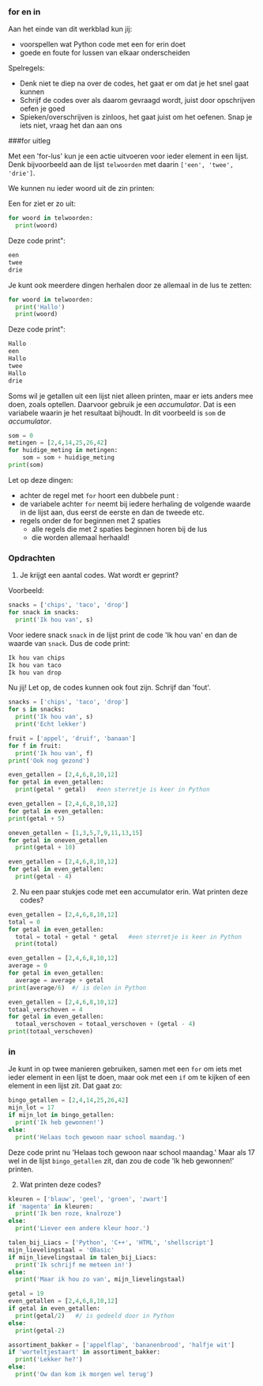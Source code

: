 ### for en in

Aan het einde van dit werkblad kun jij:

- voorspellen wat Python code met een for erin doet
- goede en foute for lussen van elkaar onderscheiden

Spelregels:

- Denk niet te diep na over de codes, het gaat er om dat je het snel gaat kunnen
- Schrijf de codes over als daarom gevraagd wordt, juist door opschrijven oefen je goed
- Spieken/overschrijven is zinloos, het gaat juist om het oefenen. Snap je iets niet, vraag het dan aan ons

###for uitleg

Met een 'for-lus' kun je een actie uitvoeren voor ieder element in een lijst. Denk bijvoorbeeld aan de lijst `telwoorden` met daarin `['een', 'twee', 'drie']`.

We kunnen nu ieder woord uit de zin printen:

Een for ziet er zo uit:

```python
for woord in telwoorden:
  print(woord)
```
Deze code print":
```python
een
twee
drie
```

Je kunt ook meerdere dingen herhalen door ze allemaal in de lus te zetten:


```python
for woord in telwoorden:
  print('Hallo')
  print(woord)
```
Deze code print":
```python
Hallo
een
Hallo
twee
Hallo
drie
```

Soms wil je getallen uit een lijst niet alleen printen, maar er iets anders mee doen, zoals optellen. Daarvoor gebruik je een *accumulator*. Dat is een variabele waarin je  het resultaat bijhoudt. In dit voorbeeld is `som` de *accumulator*. 

```python
som = 0
metingen = [2,4,14,25,26,42]
for huidige_meting in metingen:
    som = som + huidige_meting
print(som)
```



Let op deze dingen:

- achter de regel met `for` hoort een dubbele punt :
- de variabele achter `for` neemt bij iedere herhaling de volgende waarde in de lijst aan, dus eerst de eerste en dan de tweede etc.
- regels onder de for beginnen met 2 spaties
  - alle regels die met 2 spaties beginnen horen bij de lus
  - die worden allemaal herhaald!

### Opdrachten

1) Je krijgt een aantal codes. Wat wordt er geprint? 

Voorbeeld:

```python
snacks = ['chips', 'taco', 'drop']
for snack in snacks:
  print('Ik hou van', s)
```

Voor iedere snack `snack` in de lijst print de code 'Ik hou van' en dan de waarde van `snack`. Dus de code print: 

```python
Ik hou van chips
Ik hou van taco
Ik hou van drop
```

Nu jij! Let op, de codes kunnen ook fout zijn. Schrijf dan 'fout'.

```python
snacks = ['chips', 'taco', 'drop']
for s in snacks:
  print('Ik hou van', s)
  print('Echt lekker')
```

```python
fruit = ['appel', 'druif', 'banaan']
for f in fruit:
  print('Ik hou van', f)
print('Ook nog gezond')
```
```python
even_getallen = [2,4,6,8,10,12]
for getal in even_getallen:
  print(getal * getal)   #een sterretje is keer in Python
```
```python
even_getallen = [2,4,6,8,10,12]
for getal in even_getallen:
print(getal + 5)
```
```python
oneven_getallen = [1,3,5,7,9,11,13,15]
for getal in oneven_getallen
  print(getal + 10)
```
```python
even_getallen = [2,4,6,8,10,12]
for getal in even_getallen:
  print(getal - 4)
```

2) Nu een paar stukjes code met een accumulator erin. Wat printen deze codes?
```python
even_getallen = [2,4,6,8,10,12]
total = 0
for getal in even_getallen:
  total = total + getal * getal   #een sterretje is keer in Python
  print(total)
```
```python
even_getallen = [2,4,6,8,10,12]
average = 0
for getal in even_getallen:
  average = average + getal
print(average/6)  #/ is delen in Python
```
```python
even_getallen = [2,4,6,8,10,12]
totaal_verschoven = 4
for getal in even_getallen:
  totaal_verschoven = totaal_verschoven + (getal - 4)
print(totaal_verschoven)
```


### in

Je kunt in op twee manieren gebruiken, samen met een `for` om iets met ieder element in een lijst te doen, maar ook met een `if` om te kijken of een element in een lijst zit. Dat gaat zo:

```python
bingo_getallen = [2,4,14,25,26,42]
mijn_lot = 17
if mijn_lot in bingo_getallen:
  print('Ik heb gewonnen!')
else:
  print('Helaas toch gewoon naar school maandag.')
```

Deze code print nu 'Helaas toch gewoon naar school maandag.' Maar als 17 wel in de lijst `bingo_getallen` zit, dan zou de code 'Ik heb gewonnen!' printen.

2) Wat printen deze codes?

```python
kleuren = ['blauw', 'geel', 'groen', 'zwart']
if 'magenta' in kleuren:
  print('Ik ben roze, knalroze')
else:
  print('Liever een andere kleur hoor.')
```
```python
talen_bij_Liacs = ['Python', 'C++', 'HTML', 'shellscript']
mijn_lievelingstaal = 'QBasic'
if mijn_lievelingstaal in talen_bij_Liacs:
  print('Ik schrijf me meteen in!')
else:
  print('Maar ik hou zo van', mijn_lievelingstaal)
```
```python
getal = 19
even_getallen = [2,4,6,8,10,12]
if getal in even_getallen:
  print(getal/2)   #/ is gedeeld door in Python
else:
  print(getal-2)
```

```python
assortiment_bakker = ['appelflap', 'bananenbrood', 'halfje wit']
if 'worteltjestaart' in assortiment_bakker:
  print('Lekker he?')
else:
  print('Ow dan kom ik morgen wel terug')
```